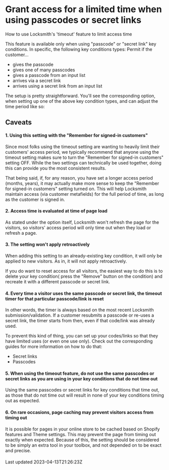 # Grant access for a limited time when using passcodes or secret links

How to use Locksmith's 'timeout' feature to limit access time

This feature is available only when using "passcode" or "secret link" key conditions. In specific, the following key conditions types: Permit if the customer...

- gives the passcode
- gives one of many passcodes
- gives a passcode from an input list
- arrives via a secret link
- arrives using a secret link from an input list

The setup is pretty straightforward. You'll see the corresponding option, when setting up one of the above key condition types, and can adjust the time period like so:

## Caveats

#### 1. Using this setting with the "Remember for signed-in customers"

Since most folks using the timeout setting are wanting to heavily limit their customers' access period, we typically recommend that anyone using the timeout setting makes sure to turn the "Remember for signed-in customers" setting OFF. While the two settings can technically be used together, doing this can provide you the most consistent results.

That being said, if, for any reason, you have set a longer access period (months, years), it may actually make more sense to keep the "Remember for signed-in customers" setting turned on. This will help Locksmith maintain access (via customer metafields) for the full period of time, as long as the customer is signed in.

#### 2. Access time is evaluated at time of page load

As stated under the option itself, Locksmith won't refresh the page for the visitors, so visitors' access period will only time out when they load or refresh a page.

#### 3. The setting won't apply retroactively

When adding this setting to an already-existing key condition, it will only be applied to new visitors. As in, it will not apply retroactively.

If you do want to reset access for all visitors, the easiest way to do this is to delete your key condition( press the "Remove" button on the condition) and recreate it with a different passcode or secret link.

#### 4. Every time a visitor uses the same passcode or secret link, the timeout timer for that particular passcode/link is reset

In other words, the timer is always based on the most recent Locksmith submission/validation. If a customer resubmits a passcode or re-uses a secret link, the timer starts from then, even if that code/link was already used.

To prevent this kind of thing, you can set up your codes/links so that they have limited uses (or even one use only). Check out the corresponding guides for more information on how to do that:

- Secret links
- Passcodes

#### 5. When using the timeout feature, do not use the same passcodes or secret links as you are using in your key conditions that do not time out

Using the same passcodes or secret links for key conditions that time out, as those that do not time out will result in none of your key conditions timing out as expected.

#### 6. On rare occasions, page caching may prevent visitors access from timing out

It is possible for pages in your online store to be cached based on Shopify features and Theme settings. This may prevent the page from timing out exactly when expected. Because of this, the setting should be considered to be simply an extra tool in your toolbox, and not depended on to be exact and precise.

#### 

Last updated 2023-04-13T21:26:23Z